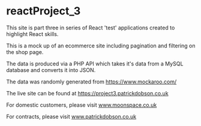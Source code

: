 # reactProject_3

This site is part three in series of React 'test' applications created to highlight React skills.

This is a mock up of an ecommerce site including pagination and filtering on the shop page.

The data is produced via a PHP API which takes it's data from a MySQL database and converts it into JSON.

The data was randomly generated from https://www.mockaroo.com/

The live site can be found at https://project3.patrickdobson.co.uk

For domestic customers, please visit www.moonspace.co.uk

For contracts, please visit www.patrickdobson.co.uk
